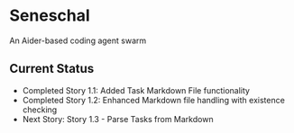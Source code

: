 # Seneschal

An Aider-based coding agent swarm

## Current Status

- Completed Story 1.1: Added Task Markdown File functionality
- Completed Story 1.2: Enhanced Markdown file handling with existence checking
- Next Story: Story 1.3 - Parse Tasks from Markdown
